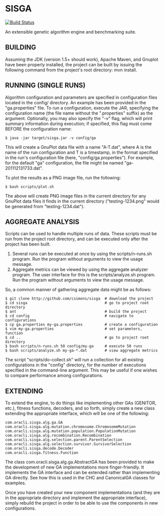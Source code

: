 # SISGA

[![Build Status](https://travis-ci.org/csimons/sisga.svg?branch=master)](https://travis-ci.org/csimons/sisga)

An extensible genetic algorithm engine and benchmarking suite.

## BUILDING

Assuming the JDK (version 1.5+ should work), Apache Maven, and Gnuplot have
been properly installed, the project can be built by issuing the following
command from the project's root directory: mvn install.

## RUNNING (SINGLE RUNS)

Algorithm configuration and parameters are specified in configuration files
located in the config/ directory.  An example has been provided in the
"ga.properties" file.  To run a configuration, execute the JAR, specifying the
configuration name (the file name without the ".properties" suffix) as the
argument.  Optionally, you may also specify the "-v" flag, which will print
summary information during execution; if specified, this flag must come BEFORE
the configuration name:

    $ java -jar target/sisga.jar -v config/ga

This will create a GnuPlot data file with a name "A-T.dat", where A is the name
of the run configuration and T is a timestamp, in the format specified in the
run's configuration file (here, "config/ga.properties").  For example, for the
default "ga" configuration, the file might be named "ga-201112131733.dat".

To plot the results as a PNG image file, run the following:

    $ bash scripts/plot.sh

The above will create PNG image files in the current directory for any GnuPlot
data files it finds in the current directory ("testing-1234.png" would be
generated from "testing-1234.dat").

## AGGREGATE ANALYSIS

Scripts can be used to handle multiple runs of data.  These scripts must be run
from the project root directory, and can be executed only after the project has
been built.

1. Several runs can be executed at once by using the scripts/n-runs.sh program.
   Run the program without arguments to view the usage message.
2. Aggregate metrics can be viewed by using the aggregate analyzer program.
   The user interface for this is the scripts/analyze.sh program.  Run the
   program without arguments to view the usage message.

So, a common manner of gathering aggregate data might be as follows:

    $ git clone http://github.com/csimons/sisga  # download the project
    $ cd sisga                                   # go to project root directory
    $ ant                                        # build the project
    $ cd config                                  # navigate to configurations
    $ cp ga.properties my-ga.properties          # create a configuration
    $ vim my-ga.properties                       # set parameters, function
    $ cd ..                                      # go to project root directory
    $ bash scripts/n-runs.sh 50 config/my-ga     # execute 50 runs
    $ bash scripts/analyze.sh my-ga-*.dat        # view aggregate metrics

The script "scripts/do-collect.sh" will run a collection for all existing
configurations in the "config" directory, for the number of executions
specified in the command-line argument.  This may be useful if one wishes to
compare performance among configurations.

## EXTENDING

To extend the engine, to do things like implementing other GAs (GENITOR, etc.),
fitness functions, decoders, and so forth, simply create a new class extending
the appropriate interface, which will be one of the following:

    com.oracli.sisga.alg.ga.GA
    com.oracli.sisga.alg.mutation.chromosome.ChromosomeMutation
    com.oracli.sisga.alg.mutation.population.PopulationMutation
    com.oracli.sisga.alg.recombination.Recombination
    com.oracli.sisga.alg.selection.parent.ParentSelection
    com.oracli.sisga.alg.selection.survivor.SurvivorSelection
    com.oracli.sisga.decode.Decoder
    com.oracli.sisga.fitness.Function

The class com.oracli.sisga.alg.ga.AbstractGA has been provided to make the
development of new GA implementations more finger-friendly.  It implements the
GA interface and can be extended rather than implementing GA directly.  See
how this is used in the CHC and CanonicalGA classes for examples.

Once you have created your new component implementations (and they are in the
appropriate directory and implement the appropriate interface), simply rebuild
the project in order to be able to use the components in new configurations.
